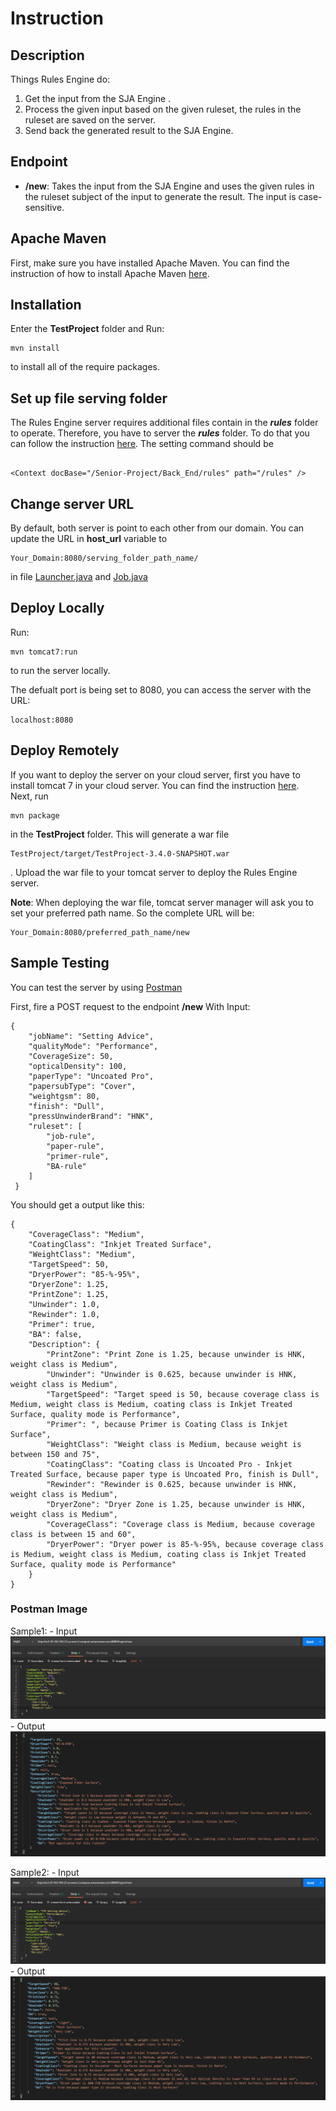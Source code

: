 # Instruction

## Description

Things Rules Engine do:

1. Get the input from the SJA Engine .
2. Process the given input based on the given ruleset, the rules in the ruleset are saved on the server.
3. Send back the generated result to the SJA Engine.

## Endpoint

- **/new**: Takes the input from the SJA Engine and uses the given rules in the ruleset subject of the input to generate the result. The input is case-sensitive.

## Apache Maven

First, make sure you have installed Apache Maven. You can find the instruction of how to install Apache Maven [here](http://maven.apache.org/install.html).

## Installation

Enter the **TestProject** folder and Run:

```
mvn install
```

to install all of the require packages.

## Set up file serving folder

The Rules Engine server requires additional files  contain in the ***rules*** folder to operate. Therefore, you have to server the ***rules*** folder. To do that you can follow the instruction [here](https://www.moreofless.co.uk/static-content-web-pages-images-tomcat-outside-war/). The setting command should be 
```

<Context docBase="/Senior-Project/Back_End/rules" path="/rules" />
```

## Change server URL

By default, both server is point to each other from our domain. You can update the URL in **host_url** variable to

```
Your_Domain:8080/serving_folder_path_name/
```

in file [Launcher.java](TestProject/src/main/java/sample/Launcher.java) and [Job.java](TestProject/src/main/java/sample/Job.java)  

## Deploy Locally

Run:

```
mvn tomcat7:run
```

to run the server locally.

The defualt port is being set to 8080, you can access the server with the URL:

```
localhost:8080
```

## Deploy Remotely

If you want to deploy the server on your cloud server, first you have to install tomcat 7 in your cloud server. You can find the instruction [here](https://tecadmin.net/steps-to-install-tomcat-server-on-centos-rhel/).  
Next, run

```
mvn package
```

in the **TestProject** folder. This will generate a war file

```
TestProject/target/TestProject-3.4.0-SNAPSHOT.war
```

. Upload the war file to your tomcat server to deploy the Rules Engine server.

**Note**: When deploying the war file, tomcat server manager will ask you to set your preferred path name. So the complete URL will be:

```
Your_Domain:8080/preferred_path_name/new
```

## Sample Testing

You can test the server by using [Postman](https://www.postman.com/)

First, fire a POST request to the endpoint **/new**
With Input:

```
{
    "jobName": "Setting Advice",
    "qualityMode": "Performance",
    "CoverageSize": 50,
    "opticalDensity": 100,
    "paperType": "Uncoated Pro",
    "papersubType": "Cover",
    "weightgsm": 80,
    "finish": "Dull",
    "pressUnwinderBrand": "HNK",
    "ruleset": [
    	"job-rule",
        "paper-rule",
        "primer-rule",
        "BA-rule"
    ]
 }

```

You should get a output like this:

```
{
    "CoverageClass": "Medium",
    "CoatingClass": "Inkjet Treated Surface",
    "WeightClass": "Medium",
    "TargetSpeed": 50,
    "DryerPower": "85-%-95%",
    "DryerZone": 1.25,
    "PrintZone": 1.25,
    "Unwinder": 1.0,
    "Rewinder": 1.0,
    "Primer": true,
    "BA": false,
    "Description": {
        "PrintZone": "Print Zone is 1.25, because unwinder is HNK, weight class is Medium",
        "Unwinder": "Unwinder is 0.625, because unwinder is HNK, weight class is Medium",
        "TargetSpeed": "Target speed is 50, because coverage class is Medium, weight class is Medium, coating class is Inkjet Treated Surface, quality mode is Performance",
        "Primer": ", because Primer is Coating Class is Inkjet Surface",
        "WeightClass": "Weight class is Medium, because weight is between 150 and 75",
        "CoatingClass": "Coating class is Uncoated Pro - Inkjet Treated Surface, because paper type is Uncoated Pro, finish is Dull",
        "Rewinder": "Rewinder is 0.625, because unwinder is HNK, weight class is Medium",
        "DryerZone": "Dryer Zone is 1.25, because unwinder is HNK, weight class is Medium",
        "CoverageClass": "Coverage class is Medium, because coverage class is between 15 and 60",
        "DryerPower": "Dryer power is 85-%-95%, because coverage class is Medium, weight class is Medium, coating class is Inkjet Treated Surface, quality mode is Performance"
    }
}
```
### Postman Image
Sample1:
    - Input
    ![Sample Input 1](https://github.com/KuanYuLai/Senior-Project/blob/master/Classwork/Img/RE_IN_1.PNG)
    - Output
    ![Sample Output 1](https://github.com/KuanYuLai/Senior-Project/blob/master/Classwork/Img/RE_OUT_1.PNG)

Sample2:
    - Input
    ![Sample Input 2](https://github.com/KuanYuLai/Senior-Project/blob/master/Classwork/Img/RE_IN_2.PNG)
    - Output
    ![Sample Output 2](https://github.com/KuanYuLai/Senior-Project/blob/master/Classwork/Img/RE_OUT_2.PNG)

